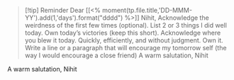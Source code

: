 > [!tip] Reminder
Dear [[<% moment(tp.file.title,'DD-MMM-YY').add(1,'days').format("dddd") %>]] Nihit,
Acknowledge the weirdness of the first few times (optional).
List 2 or 3 things I did well today. Own today’s victories (keep this short).
Acknowledge where you blew it today. Quickly, efficiently, and without judgment. Own it.
Write a line or a paragraph that will encourage my tomorrow self (the way I would encourage a close friend)
A warm salutation, 
Nihit

A warm salutation,
Nihit 
> 


